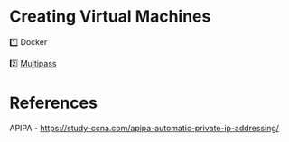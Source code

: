 # Creating Virtual Machines


:one: Docker

:two: [Multipass](2.Multipass)

# References

APIPA - https://study-ccna.com/apipa-automatic-private-ip-addressing/


